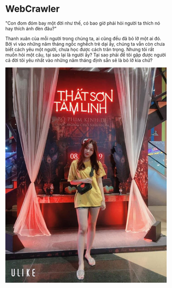 # WebCrawler



"Con đom đóm bay một đời như thế, có bao giờ phải hỏi người ta thích nó hay thích ánh đèn đâu?"

Thanh xuân của mỗi người trong chúng ta, ai cũng đều đã bỏ lỡ một ai đó. 
Bởi vì vào những năm tháng ngốc nghếch trẻ dại ấy, chúng ta vẫn còn chưa biết cách yêu một người, chưa học được cách trân trọng.
Nhưng tôi rất muốn hỏi một câu, tại sao lại là người ấy?
Tại sao phải để tôi gặp được người cả đời tôi yêu nhất vào những năm tháng định sẵn sẽ là bỏ lỡ kia chứ?


<img src="quoclv/nganle.jpg" >
